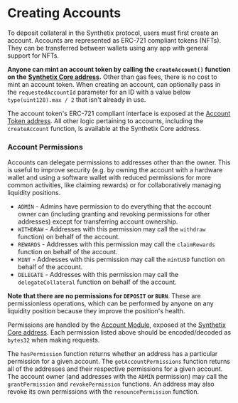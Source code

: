 # Creating Accounts

To deposit collateral in the Synthetix protocol, users must first create an account. Accounts are represented as ERC-721 compliant tokens (NFTs). They can be transferred between wallets using any app with general support for NFTs.

**Anyone can mint an account token by calling the `createAccount()` function on the** [**Synthetix Core address**](../for-developers/addresses-+-abis.md)**.** Other than gas fees, there is no cost to mint an account token. When creating an account, can optionally pass in the `requestedAccountId` parameter for an ID with a value below `type(uint128).max / 2` that isn't already in use.

The account token's ERC-721 compliant interface is exposed at the [Account Token address](../for-developers/addresses-+-abis.md). All other logic pertaining to accounts, including the `createAccount` function, is available at the Synthetix Core address.

### Account Permissions

Accounts can delegate permissions to addresses other than the owner. This is useful to improve security (e.g. by owning the account with a hardware wallet and using a software wallet with reduced permissions for more common activities, like claiming rewards) or for collaboratively managing liquidity positions.

* `ADMIN` - Admins have permission to do everything that the account owner can (including granting and revoking permissions for other addresses) except for transferring account ownership.
* `WITHDRAW` - Addresses with this permission may call the `withdraw` function) on behalf of the account.
* `REWARDS` - Addresses with this permission may call the `claimRewards` function on behalf of the account.
* `MINT` - Addresses with this permission may call the `mintUSD` function on behalf of the account.
* `DELEGATE` - Addresses with this permission may call the `delegateCollateral` function on behalf of the account.

**Note that there are no permissions for `DEPOSIT` or `BURN`**. These are permissionless operations, which can be performed by anyone on any liquidity position because they improve the position's health.

Permissions are handled by the [Account Module](https://github.com/Synthetixio/synthetix-v3/blob/main/protocol/synthetix/contracts/modules/account/AccountTokenModule.sol), exposed at the [Synthetix Core address](../for-developers/addresses-+-abis.md). Each permission listed above should be encoded/decoded as `bytes32` when making requests.

The `hasPermission` function returns whether an address has a particular permission for a given account. The `getAccountPermissions` function returns all of the addresses and their respective permissions for a given account. The account owner (and addresses with the `ADMIN` permission) may call the `grantPermission` and `revokePermission` functions. An address may also revoke its own permissions with the `renouncePermission` function.

